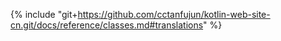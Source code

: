 {% include "git+https://github.com/cctanfujun/kotlin-web-site-cn.git/docs/reference/classes.md#translations" %}

